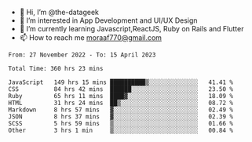 - 👋 Hi, I’m @the-datageek
- 👀 I’m interested in App Development and UI/UX Design
- 🌱 I’m currently learning Javascript,ReactJS, Ruby on Rails and Flutter
- 📫 How to reach me moraaf770@gmail.com

<!---
the-datageek/the-datageek is a ✨ special ✨ repository because its `README.md` (this file) appears on your GitHub profile.
You can click the Preview link to take a look at your changes.
--->
<!--START_SECTION:waka-->

```text
From: 27 November 2022 - To: 15 April 2023

Total Time: 360 hrs 23 mins

JavaScript   149 hrs 15 mins ██████████▒░░░░░░░░░░░░░░   41.41 %
CSS          84 hrs 42 mins  ██████░░░░░░░░░░░░░░░░░░░   23.50 %
Ruby         65 hrs 11 mins  ████▓░░░░░░░░░░░░░░░░░░░░   18.09 %
HTML         31 hrs 24 mins  ██▒░░░░░░░░░░░░░░░░░░░░░░   08.72 %
Markdown     8 hrs 57 mins   ▓░░░░░░░░░░░░░░░░░░░░░░░░   02.49 %
JSON         8 hrs 37 mins   ▓░░░░░░░░░░░░░░░░░░░░░░░░   02.39 %
SCSS         5 hrs 59 mins   ▒░░░░░░░░░░░░░░░░░░░░░░░░   01.66 %
Other        3 hrs 1 min     ▒░░░░░░░░░░░░░░░░░░░░░░░░   00.84 %
```

<!--END_SECTION:waka-->
